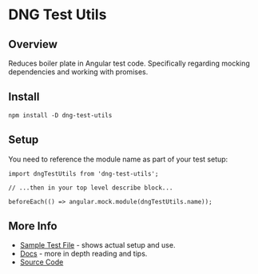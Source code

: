 DNG Test Utils
====================

## Overview

Reduces boiler plate in Angular test code.
Specifically regarding mocking dependencies and working with promises.

## Install

```
npm install -D dng-test-utils
```

## Setup

You need to reference the module name as part of your test setup:

```
import dngTestUtils from 'dng-test-utils';

// ...then in your top level describe block...

beforeEach(() => angular.mock.module(dngTestUtils.name));
```

## More Info

- [Sample Test File](./test/dng-test-utils_test.js) - shows actual setup and use.
- [Docs](./docs/) - more in depth reading and tips.
- [Source Code](./src)
